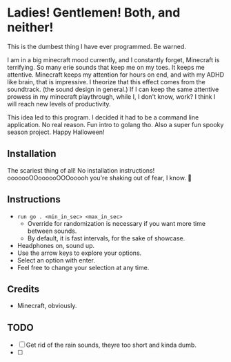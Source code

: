# Ladies! Gentlemen! Both, and neither!

This is the dumbest thing I have ever programmed. Be warned.

I am in a big minecraft mood currently, and I constantly forget, Minecraft is terrifying. So many erie sounds that keep me on my toes. It keeps me attentive. Minecraft keeps my attention for hours on end, and with my ADHD like brain, that is impressive. I theorize that this effect comes from the soundtrack. (the sound design in general.) If I can keep the same attentive prowess in my minecraft playthrough, while I, I don't know, work? I think I will reach new levels of productivity.

This idea led to this program. I decided it had to be a command line application. No real reason. Fun intro to golang tho. Also a super fun spooky season project. Happy Halloween!

## Installation

The scariest thing of all! No installation instructions! ooooooOOoooooOOOooooh you're shaking out of fear, I know. 👻

## Instructions

- `run go . <min_in_sec> <max_in_sec>`
  - Override for randomization is necessary if you want more time between sounds.
  - By default, it is fast intervals, for the sake of showcase.
- Headphones on, sound up.
- Use the arrow keys to explore your options.
- Select an option with enter.
- Feel free to change your selection at any time.

## Credits

- Minecraft, obviously.

## TODO

- [ ] Get rid of the rain sounds, theyre too short and kinda dumb.
- [ ]

